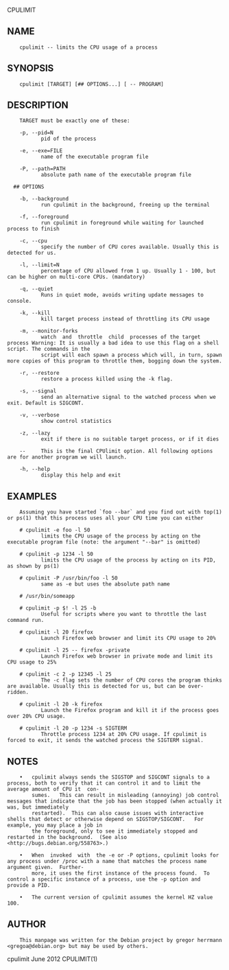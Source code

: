   CPULIMIT
 
## NAME
        cpulimit -- limits the CPU usage of a process
 
## SYNOPSIS
        cpulimit [TARGET] [## OPTIONS...] [ -- PROGRAM]
 
## DESCRIPTION
        TARGET must be exactly one of these:
 
        -p, --pid=N
               pid of the process
 
        -e, --exe=FILE
               name of the executable program file
 
        -P, --path=PATH
               absolute path name of the executable program file
 
      ## OPTIONS
 
        -b, --background
               run cpulimit in the background, freeing up the terminal
 
        -f, --foreground
               run cpulimit in foreground while waiting for launched process to finish
 
        -c, --cpu
               specify the number of CPU cores available. Usually this is detected for us.
 
        -l, --limit=N
               percentage of CPU allowed from 1 up. Usually 1 - 100, but can be higher on multi-core CPUs. (mandatory)
 
        -q, --quiet
               Runs in quiet mode, avoids writing update messages to console.
 
        -k, --kill
               kill target process instead of throttling its CPU usage
 
        -m, --monitor-forks
               watch  and  throttle  child  processes of the target process Warning: It is usually a bad idea to use this flag on a shell script. The commands in the
               script will each spawn a process which will, in turn, spawn more copies of this program to throttle them, bogging down the system.
 
        -r, --restore
               restore a process killed using the -k flag.
 
        -s, --signal
               send an alternative signal to the watched process when we exit. Default is SIGCONT.
 
        -v, --verbose
               show control statistics
 
        -z, --lazy
               exit if there is no suitable target process, or if it dies
 
        --     This is the final CPUlimit option. All following options are for another program we will launch.
 
        -h, --help
               display this help and exit
 
## EXAMPLES
        Assuming you have started `foo --bar` and you find out with top(1) or ps(1) that this process uses all your CPU time you can either
 
        # cpulimit -e foo -l 50
               limits the CPU usage of the process by acting on the executable program file (note: the argument "--bar" is omitted)
 
        # cpulimit -p 1234 -l 50
               limits the CPU usage of the process by acting on its PID, as shown by ps(1)
 
        # cpulimit -P /usr/bin/foo -l 50
               same as -e but uses the absolute path name
 
        # /usr/bin/someapp
 
        # cpulimit -p $! -l 25 -b
               Useful for scripts where you want to throttle the last command run.
 
        # cpulimit -l 20 firefox
               Launch Firefox web browser and limit its CPU usage to 20%
 
        # cpulimit -l 25 -- firefox -private
               Launch Firefox web browser in private mode and limit its CPU usage to 25%
 
        # cpulimit -c 2 -p 12345 -l 25
               The -c flag sets the number of CPU cores the program thinks are available. Usually this is detected for us, but can be over-ridden.
 
        # cpulimit -l 20 -k firefox
               Launch the Firefox program and kill it if the process goes over 20% CPU usage.
 
        # cpulimit -l 20 -p 1234 -s SIGTERM
               Throttle process 1234 at 20% CPU usage. If cpulimit is forced to exit, it sends the watched process the SIGTERM signal.
 
## NOTES
        •   cpulimit always sends the SIGSTOP and SIGCONT signals to a process, both to verify that it can control it and to limit the average amount of CPU it  con‐
            sumes.   This can result in misleading (annoying) job control messages that indicate that the job has been stopped (when actually it was, but immediately
            restarted).  This can also cause issues with interactive shells that detect or otherwise depend on SIGSTOP/SIGCONT.   For example, you may place a job in
            the foreground, only to see it immediately stopped and restarted in the background.  (See also <http://bugs.debian.org/558763>.)
 
        •   When  invoked  with  the -e or -P options, cpulimit looks for any process under /proc with a name that matches the process name argument given.  Further‐
            more, it uses the first instance of the process found.  To control a specific instance of a process, use the -p option and provide a PID.
 
        •   The current version of cpulimit assumes the kernel HZ value 100.
 
## AUTHOR
        This manpage was written for the Debian project by gregor herrmann <gregoa@debian.org> but may be used by others.
 
 cpulimit                                                                      June 2012                                                                  CPULIMIT(1)
